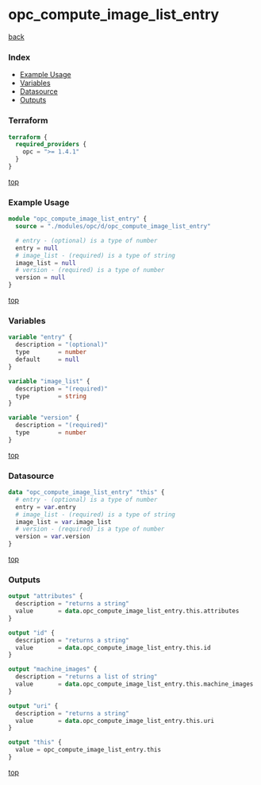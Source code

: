 # opc_compute_image_list_entry

[back](../opc.md)

### Index

- [Example Usage](#example-usage)
- [Variables](#variables)
- [Datasource](#datasource)
- [Outputs](#outputs)

### Terraform

```terraform
terraform {
  required_providers {
    opc = ">= 1.4.1"
  }
}
```

[top](#index)

### Example Usage

```terraform
module "opc_compute_image_list_entry" {
  source = "./modules/opc/d/opc_compute_image_list_entry"

  # entry - (optional) is a type of number
  entry = null
  # image_list - (required) is a type of string
  image_list = null
  # version - (required) is a type of number
  version = null
}
```

[top](#index)

### Variables

```terraform
variable "entry" {
  description = "(optional)"
  type        = number
  default     = null
}

variable "image_list" {
  description = "(required)"
  type        = string
}

variable "version" {
  description = "(required)"
  type        = number
}
```

[top](#index)

### Datasource

```terraform
data "opc_compute_image_list_entry" "this" {
  # entry - (optional) is a type of number
  entry = var.entry
  # image_list - (required) is a type of string
  image_list = var.image_list
  # version - (required) is a type of number
  version = var.version
}
```

[top](#index)

### Outputs

```terraform
output "attributes" {
  description = "returns a string"
  value       = data.opc_compute_image_list_entry.this.attributes
}

output "id" {
  description = "returns a string"
  value       = data.opc_compute_image_list_entry.this.id
}

output "machine_images" {
  description = "returns a list of string"
  value       = data.opc_compute_image_list_entry.this.machine_images
}

output "uri" {
  description = "returns a string"
  value       = data.opc_compute_image_list_entry.this.uri
}

output "this" {
  value = opc_compute_image_list_entry.this
}
```

[top](#index)